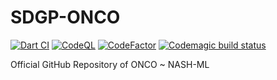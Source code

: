 # SDGP-ONCO
[![Dart CI](https://github.com/Ammar-Raneez/SDGP-ONCO/actions/workflows/dart.yml/badge.svg)](https://github.com/Ammar-Raneez/SDGP-ONCO/actions/workflows/dart.yml)
[![CodeQL](https://github.com/Ammar-Raneez/SDGP-ONCO/actions/workflows/codeql-analysis.yml/badge.svg)](https://github.com/Ammar-Raneez/SDGP-ONCO/actions/workflows/codeql-analysis.yml)
[![CodeFactor](https://www.codefactor.io/repository/github/ammar-raneez/sdgp-onco/badge)](https://www.codefactor.io/repository/github/ammar-raneez/sdgp-onco)
[![Codemagic build status](https://api.codemagic.io/apps/604df07a8ee52e4c314eef7d/604df07a8ee52e4c314eef7c/status_badge.svg)](https://codemagic.io/apps/604df07a8ee52e4c314eef7d/604df07a8ee52e4c314eef7c/latest_build)

Official GitHub Repository of ONCO ~ NASH-ML
